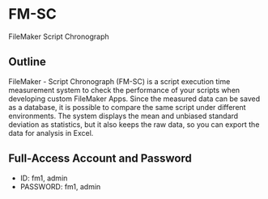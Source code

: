 # FM-SC
FileMaker Script Chronograph

## Outline
FileMaker - Script Chronograph (FM-SC) is a script execution time measurement system to check the performance of your scripts when developing custom FileMaker Apps. Since the measured data can be saved as a database, it is possible to compare the same script under different environments. The system displays the mean and unbiased standard deviation as statistics, but it also keeps the raw data, so you can export the data for analysis in Excel.
  
## Full-Access Account and Password
- ID: fm1, admin<br>
- PASSWORD: fm1, admin
